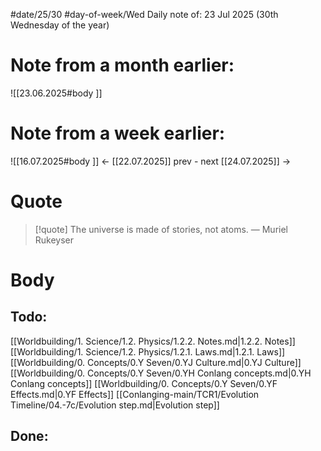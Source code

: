 
#date/25/30
#day-of-week/Wed
Daily note of: 23 Jul 2025 (30th Wednesday of the year)

# Note from a month earlier:
![[23.06.2025#body ]]

# Note from a week earlier:
![[16.07.2025#body ]]
 <- [[22.07.2025]] prev - next [[24.07.2025]] ->
# Quote

> [!quote] The universe is made of stories, not atoms.
> — Muriel Rukeyser
# Body

## Todo:

[[Worldbuilding/1. Science/1.2. Physics/1.2.2. Notes.md|1.2.2. Notes]]
[[Worldbuilding/1. Science/1.2. Physics/1.2.1. Laws.md|1.2.1. Laws]]
[[Worldbuilding/0. Concepts/0.Y Seven/0.YJ Culture.md|0.YJ Culture]]
[[Worldbuilding/0. Concepts/0.Y Seven/0.YH Conlang concepts.md|0.YH Conlang concepts]]
[[Worldbuilding/0. Concepts/0.Y Seven/0.YF Effects.md|0.YF Effects]]
[[Conlanging-main/TCR1/Evolution Timeline/04.-7c/Evolution step.md|Evolution step]]
## Done: